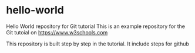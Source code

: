 # hello-world
Hello World repository for Git tutorial
This is an example repository for the Git tutoial on https://www.w3schools.com

This repository is built step by step in the tutorial.
It include steps for github
